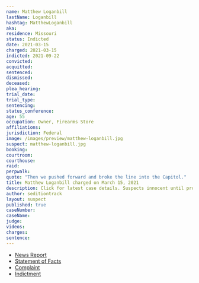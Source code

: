 ```yaml
---
name: Matthew Loganbill
lastName: Loganbill
hashtag: MatthewLoganbill
aka:
residence: Missouri
status: Indicted
date: 2021-03-15
charged: 2021-03-15
indicted: 2021-09-22
convicted:
acquitted:
sentenced:
dismissed:
deceased:
plea_hearing:
trial_date:
trial_type:
sentencing:
status_conference:
age: 55
occupation: Owner, Firearms Store
affiliations:
jurisdiction: Federal
image: /images/preview/matthew-loganbill.jpg
suspect: matthew-loganbill.jpg
booking:
courtroom:
courthouse:
raid:
perpwalk:
quote: "Then we pushed forward and broke the line into the Capitol."
title: Matthew Loganbill charged on March 15, 2021
description: Click for latest case details. Suspects innocent until proven guilty.
author: seditiontrack
layout: suspect
published: true
caseNumber: 
caseName:
judge:
videos:
charges:
sentence:
---
```

- [News Report](https://www.kshb.com/news/crime/missouri-firearms-store-owner-charged-in-connection-to-capitol-riot)
- [Statement of Facts](https://www.justice.gov/usao-dc/case-multi-defendant/file/1380626/download)
- [Complaint](https://www.justice.gov/usao-dc/case-multi-defendant/file/1380631/download)
- [Indictment](https://extremism.gwu.edu/sites/g/files/zaxdzs2191/f/Matthew%20Loganbill%20Indictment.pdf)
